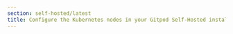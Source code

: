 ```yaml
---
section: self-hosted/latest
title: Configure the Kubernetes nodes in your Gitpod Self-Hosted installation
---
```


<script context="module">
  export const prerender = true;
  export const load = () => {
    return {
      status: 301,
      redirect: "/docs/self-hosted/latest"
    }
  };
</script>
